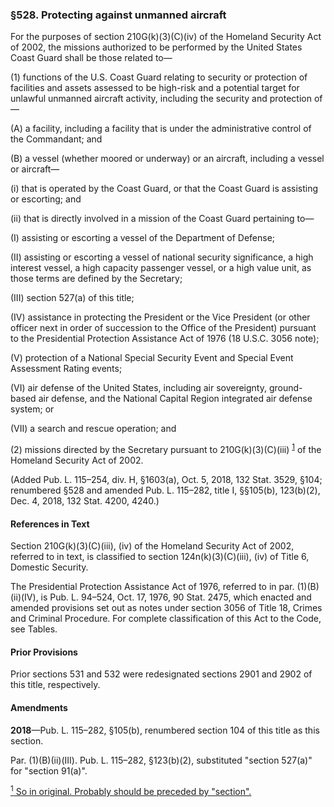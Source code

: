 ### §528. Protecting against unmanned aircraft ###

For the purposes of section 210G(k)(3)(C)(iv) of the Homeland Security Act of 2002, the missions authorized to be performed by the United States Coast Guard shall be those related to—

(1) functions of the U.S. Coast Guard relating to security or protection of facilities and assets assessed to be high-risk and a potential target for unlawful unmanned aircraft activity, including the security and protection of—

(A) a facility, including a facility that is under the administrative control of the Commandant; and

(B) a vessel (whether moored or underway) or an aircraft, including a vessel or aircraft—

(i) that is operated by the Coast Guard, or that the Coast Guard is assisting or escorting; and

(ii) that is directly involved in a mission of the Coast Guard pertaining to—

(I) assisting or escorting a vessel of the Department of Defense;

(II) assisting or escorting a vessel of national security significance, a high interest vessel, a high capacity passenger vessel, or a high value unit, as those terms are defined by the Secretary;

(III) section 527(a) of this title;

(IV) assistance in protecting the President or the Vice President (or other officer next in order of succession to the Office of the President) pursuant to the Presidential Protection Assistance Act of 1976 (18 U.S.C. 3056 note);

(V) protection of a National Special Security Event and Special Event Assessment Rating events;

(VI) air defense of the United States, including air sovereignty, ground-based air defense, and the National Capital Region integrated air defense system; or

(VII) a search and rescue operation; and

(2) missions directed by the Secretary pursuant to 210G(k)(3)(C)(iii) <sup><a href="#528_1_target" name="528_1">1</a></sup> of the Homeland Security Act of 2002.

(Added Pub. L. 115–254, div. H, §1603(a), Oct. 5, 2018, 132 Stat. 3529, §104; renumbered §528 and amended Pub. L. 115–282, title I, §§105(b), 123(b)(2), Dec. 4, 2018, 132 Stat. 4200, 4240.)

#### References in Text ####

Section 210G(k)(3)(C)(iii), (iv) of the Homeland Security Act of 2002, referred to in text, is classified to section 124n(k)(3)(C)(iii), (iv) of Title 6, Domestic Security.

The Presidential Protection Assistance Act of 1976, referred to in par. (1)(B)(ii)(IV), is Pub. L. 94–524, Oct. 17, 1976, 90 Stat. 2475, which enacted and amended provisions set out as notes under section 3056 of Title 18, Crimes and Criminal Procedure. For complete classification of this Act to the Code, see Tables.

#### Prior Provisions ####

Prior sections 531 and 532 were redesignated sections 2901 and 2902 of this title, respectively.

#### Amendments ####

**2018**—Pub. L. 115–282, §105(b), renumbered section 104 of this title as this section.

Par. (1)(B)(ii)(III). Pub. L. 115–282, §123(b)(2), substituted "section 527(a)" for "section 91(a)".

[<sup>1</sup> So in original. Probably should be preceded by "section".](#528_1)